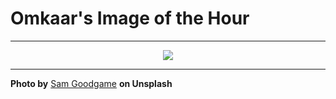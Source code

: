 # Omkaar's Image of the Hour

---

<div align="center">

<a href="https://unsplash.com/photos/stars-shine-over-mountains-and-water-at-night-GBU2L01Yx-M">
  <img src="https://images.unsplash.com/photo-1754620731794-f16ab70963ec?crop=entropy&cs=tinysrgb&fit=max&fm=jpg&ixid=M3w3NjA2Nzh8MHwxfHJhbmRvbXx8fHx8fHx8fDE3NTUwMjg4MDB8&ixlib=rb-4.1.0&q=80&w=1080" style="max-width:100%; height:auto;">
</a>



</div>

---

**Photo by** [Sam Goodgame](https://unsplash.com/@sgoodgame) **on Unsplash**
